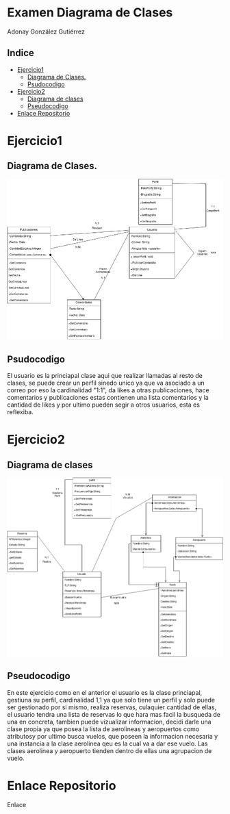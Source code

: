 <h1>Examen Diagrama de Clases</h1>

Adonay González Gutiérrez

<h2>Indice</h2>

- [Ejercicio1](#ejercicio1)
  - [Diagrama de Clases.](#diagrama-de-clases)
  - [Psudocodigo](#psudocodigo)
- [Ejercicio2](#ejercicio2)
  - [Diagrama de clases](#diagrama-de-clases-1)
  - [Pseudocodigo](#pseudocodigo)
- [Enlace Repositorio](#enlace-repositorio)


# Ejercicio1


## Diagrama de Clases.
<img src="diagramaClases1.png"/>


## Psudocodigo
El usuario es la princiapal clase aqui que realizar llamadas al resto de clases, se puede crear un perfil sinedo unico ya que va asociado a un correo por eso la cardinalidad "1:1", da likes a otras publicaciones,  hace comentarios y publicaciones estas contienen una lista comentarios y la cantidad de likes y por ultimo pueden segir a otros usuarios, esta es reflexiba.

# Ejercicio2

## Diagrama de clases 
<img src="DiagrameDeClases2..png"/>

## Pseudocodigo
En este ejercicio como en el anterior el usuario es la clase princiapal, gestiuna su perfil, cardinalidad 1,1 ya que solo tiene un perfil y solo puede ser gestionado por si mismo, realiza reservas, culaquier cantidad de ellas, el usuario tendra una lista de reservas lo que hara mas facil la busqueda de una en concreta, tambien puede vizualizar informacion, decidi darle una clase propia ya que posea la lista de aerolineas y aeropuertos como atributosy por ultimo busca vuelos, que poseen la informacion necesaria  y una instancia a la clase aerolinea qeu es la cual va a dar ese vuelo. 
Las clases aerolinea y aeropuerto tienden dentro de ellas una agrupacion de vuelo.


# Enlace Repositorio

<link href="https://github.com/adogonz23/ETS/tree/main/ExamenDiagramaClass">Enlace</link>



